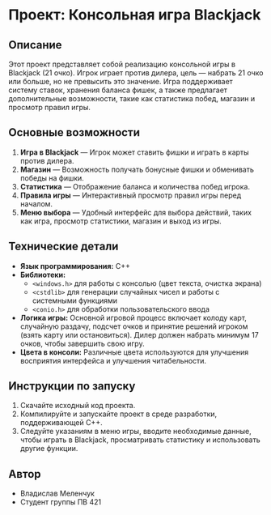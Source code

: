 # Проект:  Консольная игра Blackjack

## Описание

Этот проект представляет собой реализацию консольной игры в Blackjack (21 очко). Игрок играет против дилера, цель — набрать 21 очко или больше, но не превысить это значение. Игра поддерживает систему ставок, хранения баланса фишек, а также предлагает дополнительные возможности, такие как статистика побед, магазин и просмотр правил игры.

## Основные возможности

1. **Игра в Blackjack** — Игрок может ставить фишки и играть в карты против дилера.
2. **Магазин** — Возможность получать бонусные фишки и обменивать победы на фишки.
3. **Статистика** — Отображение баланса и количества побед игрока.
4. **Правила игры** — Интерактивный просмотр правил игры перед началом.
5. **Меню выбора** — Удобный интерфейс для выбора действий, таких как игра, просмотр статистики, магазин и выход из игры.

## Технические детали

- **Язык программирования:** C++
- **Библиотеки:** 
  - `<windows.h>` для работы с консолью (цвет текста, очистка экрана)
  - `<cstdlib>` для генерации случайных чисел и работы с системными функциями
  - `<conio.h>` для обработки пользовательского ввода
- **Логика игры:** Основной игровой процесс включает колоду карт, случайную раздачу, подсчет очков и принятие решений игроком (взять карту или остановиться). Дилер должен набрать минимум 17 очков, чтобы завершить свою игру.
- **Цвета в консоли:** Различные цвета используются для улучшения восприятия интерфейса и улучшения читабельности.

## Инструкции по запуску

1. Скачайте исходный код проекта.
2. Компилируйте и запускайте проект в среде разработки, поддерживающей C++.
3. Следуйте указаниям в меню игры, вводите необходимые данные, чтобы играть в Blackjack, просматривать статистику и использовать другие функции.

## Автор

- Владислав Меленчук
- Студент группы ПВ 421
